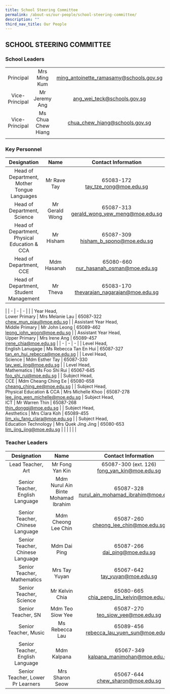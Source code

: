 ```yaml
---
title: School Steering Committee
permalink: /about-us/our-people/school-steering-committee/
description: ""
third_nav_title: Our People
---
```

## SCHOOL STEERING COMMITTEE

### School Leaders

|  |  |  |
|:---:|:---:|:---:|
| Principal | Mrs Ming Kum |[ming_antoinette_ramasamy@schools.gov.sg](mailto:ming_antoinette_ramasamy@schools.gov.sg) |
| Vice-Principal | Mr Jeremy Ang |[ang_wei_teck@schools.gov.sg](mailto:ang_wei_teck@schools.gov.sg) |
| Vice-Principal | Ms Chua Chew Hiang |[chua_chew_hiang@schools.gov.sg](mailto:chua_chew_hiang@schools.gov.sg) |
| | | |

### Key Personnel

| Designation | Name | Contact Information |
|:---:|:---:|:---:|
| Head of Department,<br>Mother Tongue Languages | Mr Rave Tay | 65083-172<br>[tay_tze_rong@moe.edu.sg](mailto:tay_tze_rong@moe.edu.sg) |
| Head of Department,<br>Science | Mr Gerald Wong | 65087-313<br>[gerald_wong_yew_meng@moe.edu.sg](mailto:gerald_wong_yew_meng@moe.edu.sg) |
| Head of Department,<br>Physical Education &amp; CCA | Mr Hisham | 65087-309<br>[hisham_b_spono@moe.edu.sg](mailto:hisham_b_spono@moe.edu.sg) |
|  Head of Department, <br>CCE |  Mdm Hasanah |  &nbsp;65080-660<br>[nur_hasanah_osman@moe.edu.sg](mailto:nur_hasanah_osman@moe.edu.sg) |
|  Head of Department, <br>Student Management |  Mr Theva |  65083-170<br>[thevarajan_nagarajan@moe.edu.sg](mailto:thevarajan_nagarajan@moe.edu.sg) |
|
| - | - | - |
| 
| Year Head,<br>Lower Primary | Mrs Melanie Lau | 65087-322<br>[chew_mun_piau@moe.edu.sg](mailto:chew_mun_piau@moe.edu.sg) |
| Assistant Year Head,<br>Middle Primary | Mr John Leong | 65089-462<br>[leong_john_woon@moe.edu.sg](mailto:leong_john_woon@moe.edu.sg) |
|  Assistant Year Head,<br>Upper Primary | Mrs Irene Ang |  65089-457<br>[irene_chia@moe.edu.sg](mailto:irene_chia@moe.edu.sg) |
| - | - | - |
|  Level Head,<br>English Lanugage |  Ms Rebecca Tan En Hui |  65087-327<br>[tan_en_hui_rebecca@moe.edu.sg](mailto:tan_en_hui_rebecca@moe.edu.sg) |
| Level Head,<br>Science | Mdm Esther Tay | 65087-330<br>[tay_wei_jing@moe.edu.sg](mailto:foo_shi_rui@moe.edu.sg) |
| Level Head,<br>Mathematics | Ms Foo Shi Rui | 65067-645<br>[foo_shi_rui@moe.edu.sg](mailto:foo_shi_rui@moe.edu.sg) |
|  Subject Head,<br>CCE |  Mdm Cheang Ching Ee |  65080-658<br>[cheang_ching_ee@moe.edu.sg](mailto:cheang_ching_ee@moe.edu.sg) |
|  Subject Head,<br>Physical Education &amp; CCA |  Mrs Michelle Khoo |  65087-278<br>lee_jing_wen_michelle@moe.edu.sg
|  Subject Head,<br>ICT |  Mr Warren Thin |  65087-268<br>[thin_dongqi@moe.edu.sg](mailto:thin_dongqi@moe.edu.sg) |
|  Subject Head,<br>Aesthetics | Mrs Clara Koh | 65089-455<br>[lim_xiu_fang_clara@moe.edu.sg](mailto:lim_xiu_fang_clara@moe.edu.sg) |
|  Subject Head,<br>Education Technology | Mrs Quek Jing Jing |  65080-653<br>[lim_jing_jing@moe.edu.sg](mailto:lim_jing_jing@moe.edu.sg) |
| | | | |

### Teacher Leaders

| Designation | Name | Contact Information |
|:---:|:---:|:---:|
| Lead Teacher, Art | Mr Fong Yan Kin | 65087-300 (ext. 126)<br>[fong_yan_kin@moe.edu.sg](mailto:fong_yan_kin@moe.edu.sg) |
| Senior Teacher, English Language  | Mdm Nurul Ain Binte Mohamad Ibrahim |  65087-328<br>[nurul_ain_mohamad_ibrahim@moe.edu.sg](mailto:nurul_ain_mohamad_ibrahim@moe.edu.sg) |
| Senior Teacher, Chinese Language | Mdm Cheong Lee Chin | 65087-260<br>[cheong_lee_chin@moe.edu.sg](mailto:cheong_lee_chin@moe.edu.sg) |
| Senior Teacher, Chinese Language | Mdm Dai Ping | 65087-266<br>[dai_ping@moe.edu.sg](mailto:dai_ping@moe.edu.sg) |
|  Senior Teacher, Mathematics | Mrs Tay Yuyan  |  65067-642<br>[tay_yuyan@moe.edu.sg](mailto:tay_yuyan@moe.edu.sg) |
|  Senior Teacher, Science |  Mr Kelvin Chia | 65080-665 <br>[chia_peng_lin_kelvin@moe.edu.sg](mailto:chia_peng_lin_kelvin@moe.edu.sg) |
| Senior Teacher, SN | Mdm Teo Siow Yee | 65087-270<br>[teo_siow_yee@moe.edu.sg](mailto:teo_siow_yee@moe.edu.sg) |
| Senior Teacher, Music | Ms Rebecca Lau | 65089-456<br>[rebecca_lau_yuen_sun@moe.edu.sg](mailto:rebecca_lau_yuen_sun@moe.edu.sg) |
| Senior Teacher, English Language | Mdm Kalpana | &nbsp;65067-349<br>[kalpana_manimohan@moe.edu.sg](mailto:kalpana_manimohan@moe.edu.sg) |
| Senior Teacher,&nbsp;Lower Pr Learners |&nbsp;Mrs Sharon Seow | 65067-644<br>[chew_sharon@moe.edu.sg](mailto:chew_sharon@moe.edu.sg) |